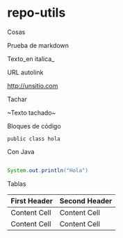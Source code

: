 repo-utils
==========

Cosas


Prueba de markdown

Texto_en italica_

URL autolink

http://unsitio.com

Tachar 

~Texto tachado~


Bloques de código

```
public class hola

```

Con Java

```java

System.out.println("Hola")
```


Tablas

First Header  | Second Header
------------- | -------------
Content Cell  | Content Cell
Content Cell  | Content Cell



